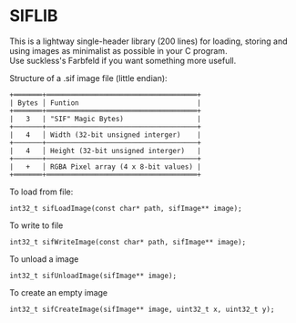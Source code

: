 # SIFLIB
This is a lightway single-header library (200 lines) for loading, storing and using images as minimalist as possible in your C program.<br>
Use suckless's Farbfeld if you want something more usefull.

Structure of a .sif image file (little endian):
~~~
+═══════+═════════════════════════════════════+
| Bytes │ Funtion                             |
+═══════+═════════════════════════════════════+
|   3   | "SIF" Magic Bytes)                  |
+───────+─────────────────────────────────────+
|   4   │ Width (32-bit unsigned interger)    |
+───────+─────────────────────────────────────+
|   4   │ Height (32-bit unsigned interger)   |
+───────+─────────────────────────────────────+
|   +   │ RGBA Pixel array (4 x 8-bit values) |
+═══════+═════════════════════════════════════+
~~~

To load from file:
~~~
int32_t sifLoadImage(const char* path, sifImage** image);
~~~
To write to file
~~~
int32_t sifWriteImage(const char* path, sifImage** image);
~~~
To unload a image
~~~~
int32_t sifUnloadImage(sifImage** image);
~~~~
To create an empty image
~~~~
int32_t sifCreateImage(sifImage** image, uint32_t x, uint32_t y);
~~~~
